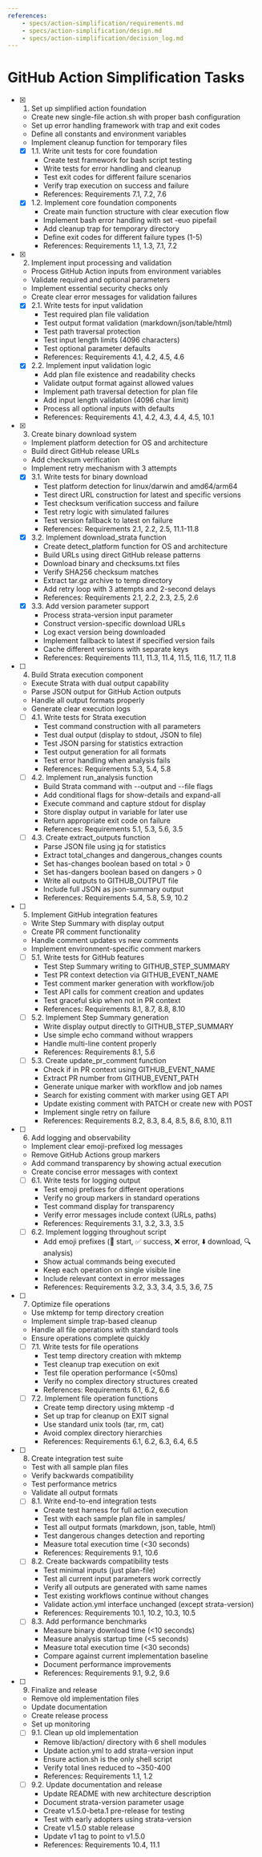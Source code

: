```yaml
---
references:
    - specs/action-simplification/requirements.md
    - specs/action-simplification/design.md
    - specs/action-simplification/decision_log.md
---
```

# GitHub Action Simplification Tasks

- [x] 1. Set up simplified action foundation
  - Create new single-file action.sh with proper bash configuration
  - Set up error handling framework with trap and exit codes
  - Define all constants and environment variables
  - Implement cleanup function for temporary files
  - [x] 1.1. Write unit tests for core foundation
    - Create test framework for bash script testing
    - Write tests for error handling and cleanup
    - Test exit codes for different failure scenarios
    - Verify trap execution on success and failure
    - References: Requirements 7.1, 7.2, 7.6
  - [x] 1.2. Implement core foundation components
    - Create main function structure with clear execution flow
    - Implement bash error handling with set -euo pipefail
    - Add cleanup trap for temporary directory
    - Define exit codes for different failure types (1-5)
    - References: Requirements 1.1, 1.3, 7.1, 7.2

- [x] 2. Implement input processing and validation
  - Process GitHub Action inputs from environment variables
  - Validate required and optional parameters
  - Implement essential security checks only
  - Create clear error messages for validation failures
  - [x] 2.1. Write tests for input validation
    - Test required plan file validation
    - Test output format validation (markdown/json/table/html)
    - Test path traversal protection
    - Test input length limits (4096 characters)
    - Test optional parameter defaults
    - References: Requirements 4.1, 4.2, 4.5, 4.6
  - [x] 2.2. Implement input validation logic
    - Add plan file existence and readability checks
    - Validate output format against allowed values
    - Implement path traversal detection for plan file
    - Add input length validation (4096 char limit)
    - Process all optional inputs with defaults
    - References: Requirements 4.1, 4.2, 4.3, 4.4, 4.5, 10.1

- [x] 3. Create binary download system
  - Implement platform detection for OS and architecture
  - Build direct GitHub release URLs
  - Add checksum verification
  - Implement retry mechanism with 3 attempts
  - [x] 3.1. Write tests for binary download
    - Test platform detection for linux/darwin and amd64/arm64
    - Test direct URL construction for latest and specific versions
    - Test checksum verification success and failure
    - Test retry logic with simulated failures
    - Test version fallback to latest on failure
    - References: Requirements 2.1, 2.2, 2.5, 11.1-11.8
  - [x] 3.2. Implement download_strata function
    - Create detect_platform function for OS and architecture
    - Build URLs using direct GitHub release patterns
    - Download binary and checksums.txt files
    - Verify SHA256 checksum matches
    - Extract tar.gz archive to temp directory
    - Add retry loop with 3 attempts and 2-second delays
    - References: Requirements 2.1, 2.2, 2.3, 2.5, 2.6
  - [x] 3.3. Add version parameter support
    - Process strata-version input parameter
    - Construct version-specific download URLs
    - Log exact version being downloaded
    - Implement fallback to latest if specified version fails
    - Cache different versions with separate keys
    - References: Requirements 11.1, 11.3, 11.4, 11.5, 11.6, 11.7, 11.8

- [ ] 4. Build Strata execution component
  - Execute Strata with dual output capability
  - Parse JSON output for GitHub Action outputs
  - Handle all output formats properly
  - Generate clear execution logs
  - [ ] 4.1. Write tests for Strata execution
    - Test command construction with all parameters
    - Test dual output (display to stdout, JSON to file)
    - Test JSON parsing for statistics extraction
    - Test output generation for all formats
    - Test error handling when analysis fails
    - References: Requirements 5.3, 5.4, 5.8
  - [ ] 4.2. Implement run_analysis function
    - Build Strata command with --output and --file flags
    - Add conditional flags for show-details and expand-all
    - Execute command and capture stdout for display
    - Store display output in variable for later use
    - Return appropriate exit code on failure
    - References: Requirements 5.1, 5.3, 5.6, 3.5
  - [ ] 4.3. Create extract_outputs function
    - Parse JSON file using jq for statistics
    - Extract total_changes and dangerous_changes counts
    - Set has-changes boolean based on total > 0
    - Set has-dangers boolean based on dangers > 0
    - Write all outputs to GITHUB_OUTPUT file
    - Include full JSON as json-summary output
    - References: Requirements 5.4, 5.8, 5.9, 10.2

- [ ] 5. Implement GitHub integration features
  - Write Step Summary with display output
  - Create PR comment functionality
  - Handle comment updates vs new comments
  - Implement environment-specific comment markers
  - [ ] 5.1. Write tests for GitHub features
    - Test Step Summary writing to GITHUB_STEP_SUMMARY
    - Test PR context detection via GITHUB_EVENT_NAME
    - Test comment marker generation with workflow/job
    - Test API calls for comment creation and updates
    - Test graceful skip when not in PR context
    - References: Requirements 8.1, 8.7, 8.8, 8.10
  - [ ] 5.2. Implement Step Summary generation
    - Write display output directly to GITHUB_STEP_SUMMARY
    - Use simple echo command without wrappers
    - Handle multi-line content properly
    - References: Requirements 8.1, 5.6
  - [ ] 5.3. Create update_pr_comment function
    - Check if in PR context using GITHUB_EVENT_NAME
    - Extract PR number from GITHUB_EVENT_PATH
    - Generate unique marker with workflow and job names
    - Search for existing comment with marker using GET API
    - Update existing comment with PATCH or create new with POST
    - Implement single retry on failure
    - References: Requirements 8.2, 8.3, 8.4, 8.5, 8.6, 8.10, 8.11

- [ ] 6. Add logging and observability
  - Implement clear emoji-prefixed log messages
  - Remove GitHub Actions group markers
  - Add command transparency by showing actual execution
  - Create concise error messages with context
  - [ ] 6.1. Write tests for logging output
    - Test emoji prefixes for different operations
    - Verify no group markers in standard operations
    - Test command display for transparency
    - Verify error messages include context (URLs, paths)
    - References: Requirements 3.1, 3.2, 3.3, 3.5
  - [ ] 6.2. Implement logging throughout script
    - Add emoji prefixes (🚀 start, ✅ success, ❌ error, ⬇️ download, 🔍 analysis)
    - Show actual commands being executed
    - Keep each operation on single visible line
    - Include relevant context in error messages
    - References: Requirements 3.2, 3.3, 3.4, 3.5, 3.6, 7.5

- [ ] 7. Optimize file operations
  - Use mktemp for temp directory creation
  - Implement simple trap-based cleanup
  - Handle all file operations with standard tools
  - Ensure operations complete quickly
  - [ ] 7.1. Write tests for file operations
    - Test temp directory creation with mktemp
    - Test cleanup trap execution on exit
    - Test file operation performance (<50ms)
    - Verify no complex directory structures created
    - References: Requirements 6.1, 6.2, 6.6
  - [ ] 7.2. Implement file operation functions
    - Create temp directory using mktemp -d
    - Set up trap for cleanup on EXIT signal
    - Use standard unix tools (tar, rm, cat)
    - Avoid complex directory hierarchies
    - References: Requirements 6.1, 6.2, 6.3, 6.4, 6.5

- [ ] 8. Create integration test suite
  - Test with all sample plan files
  - Verify backwards compatibility
  - Test performance metrics
  - Validate all output formats
  - [ ] 8.1. Write end-to-end integration tests
    - Create test harness for full action execution
    - Test with each sample plan file in samples/
    - Test all output formats (markdown, json, table, html)
    - Test dangerous changes detection and reporting
    - Measure total execution time (<30 seconds)
    - References: Requirements 9.1, 10.6
  - [ ] 8.2. Create backwards compatibility tests
    - Test minimal inputs (just plan-file)
    - Test all current input parameters work correctly
    - Verify all outputs are generated with same names
    - Test existing workflows continue without changes
    - Validate action.yml interface unchanged (except strata-version)
    - References: Requirements 10.1, 10.2, 10.3, 10.5
  - [ ] 8.3. Add performance benchmarks
    - Measure binary download time (<10 seconds)
    - Measure analysis startup time (<5 seconds)
    - Measure total execution time (<30 seconds)
    - Compare against current implementation baseline
    - Document performance improvements
    - References: Requirements 9.1, 9.2, 9.6

- [ ] 9. Finalize and release
  - Remove old implementation files
  - Update documentation
  - Create release process
  - Set up monitoring
  - [ ] 9.1. Clean up old implementation
    - Remove lib/action/ directory with 6 shell modules
    - Update action.yml to add strata-version input
    - Ensure action.sh is the only shell script
    - Verify total lines reduced to ~350-400
    - References: Requirements 1.1, 1.2
  - [ ] 9.2. Update documentation and release
    - Update README with new architecture description
    - Document strata-version parameter usage
    - Create v1.5.0-beta.1 pre-release for testing
    - Test with early adopters using strata-version
    - Create v1.5.0 stable release
    - Update v1 tag to point to v1.5.0
    - References: Requirements 10.4, 11.1
